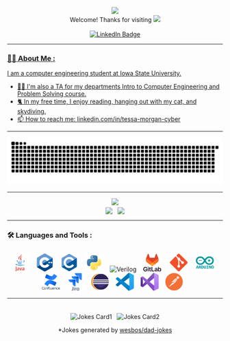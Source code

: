 <!--
**tessa-morgan/tessa-morgan** is a ✨ _special_ ✨ repository because its `README.md` (this file) appears on your GitHub profile.

Helpful Links:
Snake Game: https://github.com/marketplace/actions/generate-snake-game-from-github-contribution-grid 
General Readme: https://www.sitepoint.com/github-profile-readme/#addinggithubstats
Formatting: https://docs.github.com/en/get-started/writing-on-github/getting-started-with-writing-and-formatting-on-github/basic-writing-and-formatting-syntax
Readme Stats: https://github.com/anuraghazra/github-readme-stats
Badges: https://github.com/alexandresanlim/Badges4-README.md-Profile
Jokes: https://github.com/ABSphreak/readme-jokes?source=post_page-----6ee0e211f5a8--------------------------------
Generate Images: https://github.com/khalby786/REHeader?source=post_page-----6ee0e211f5a8--------------------------------

-->

<div id="header" align="center"> 
<img src="https://media.giphy.com/media/Qo2dupDib32rkTY4hX/giphy.gif?cid=ecf05e47jkt9wf4alhzf65lq5ougmwpeozlewpsi5gnzocod&ep=v1_gifs_related&rid=giphy.gif&ct=s" width="400"/>
</div>

<div align="center">
  Welcome! Thanks for visiting <img src="https://media.giphy.com/media/hvRJCLFzcasrR4ia7z/giphy.gif" width="30px"/>
</div>

<div align="center">
  <br>
<a href="https://linkedin.com/in/tessa-morgan-cyber">
<img src="https://img.shields.io/badge/LinkedIn-blue?style=for-the-badge&logo=linkedin&logoColor=white" alt="LinkedIn Badge" width="100"/>
</div>

---

### :woman_student: About Me :
I am a computer engineering student at Iowa State University.
- 👩‍🏫 I'm also a TA for my departments Intro to Computer Engineering and Problem Solving course.
- 🐈 In my free time, I enjoy reading, hanging out with my cat, and skydiving.
- :mailbox: How to reach me: [linkedin.com/in/tessa-morgan-cyber](https://www.linkedin.com/in/tessa-morgan-cyber)

---

<div align="center">
  <img src="https://github.com/tessa-morgan/tessa-morgan/blob/output/github-contribution-grid-snake.svg" title="SnakeGame" alt="Snake Game"/> 
</div>

---
<div align="center">
  <img height="190" src="http://github-readme-streak-stats.herokuapp.com?user=tessa-morgan&theme=dracula"/>
  <br> 
</div>

<div align="center">
  <img align="center" height="150" src="https://github-readme-stats.vercel.app/api?username=tessa-morgan&show_icons=true&theme=dracula&include_all_commits=true&count_private=true&hide=issues"/>
    &nbsp;
  <img align="center" height="150" src="https://github-readme-stats.vercel.app/api/top-langs/?username=tessa-morgan&layout=compact&langs_count=16&theme=dracula"/>
</div>

---

### :hammer_and_wrench: Languages and Tools :
<div align="center" style="padding-top: 10px;">
  <img src="https://github.com/devicons/devicon/blob/master/icons/java/java-original-wordmark.svg" title="Java" alt="Java" width="42" height="42"/>&nbsp; &nbsp;
  <img src="https://github.com/devicons/devicon/blob/master/icons/cplusplus/cplusplus-original.svg" title="C++" alt="C++" width="42" height="42"/>&nbsp; &nbsp;
  <img src="https://github.com/devicons/devicon/blob/master/icons/c/c-original.svg" title="C" alt="C" width="42" height="42"/>&nbsp; &nbsp;
  <img src="https://github.com/devicons/devicon/blob/master/icons/python/python-original.svg" title="Python" alt="Python" width="42" height="42"/>&nbsp; &nbsp;
  <img src="https://static-00.iconduck.com/assets.00/file-type-verilog-icon-256x256-goe8p7qm.png" title="Verilog" alt="Verilog" width="42" height="42"/>&nbsp; &nbsp;
  <img src="https://github.com/devicons/devicon/blob/master/icons/gitlab/gitlab-original-wordmark.svg" title="GitLab" **alt="GitLab" width="42" height="42"/> &nbsp; &nbsp;
  <img src="https://github.com/devicons/devicon/blob/master/icons/git/git-original.svg" title="Git" **alt="Git" width="42" height="42"/> &nbsp; &nbsp;
  <img src="https://github.com/devicons/devicon/blob/master/icons/arduino/arduino-original-wordmark.svg" title="Arduino" alt="Arduino" width="42" height="42"/>&nbsp; &nbsp;
  <img src="https://github.com/devicons/devicon/blob/master/icons/confluence/confluence-original-wordmark.svg" title="Confluence" alt="Confluence" width="42" height="42"/>&nbsp; &nbsp;
    <img src="https://github.com/devicons/devicon/blob/master/icons/jira/jira-original-wordmark.svg" title="Jira" alt="Jira" width="42" height="42"/>&nbsp; &nbsp;
  <img src="https://github.com/devicons/devicon/blob/master/icons/eclipse/eclipse-original.svg" title="Eclipse" alt="Eclipse" width="42" height="42"/>&nbsp; &nbsp;
  <img src="https://github.com/devicons/devicon/blob/master/icons/vscode/vscode-original.svg" title="VSCode"  alt="VSCode" width="42" height="42"/>&nbsp; &nbsp;
  <img src="https://github.com/devicons/devicon/blob/master/icons/visualstudio/visualstudio-original.svg" title="Visual Studio"  alt="Visual Studio" width="42" height="42"/>&nbsp; &nbsp;
    <img src="https://github.com/devicons/devicon/blob/master/icons/postman/postman-original.svg"  title="Postman" alt="Postman" width="42" height="42"/>&nbsp; &nbsp;
</div>


---

<!-- <img src="https://readme-jokes.vercel.app/api?hideBorder&theme=calm" alt="Jokes Card3" /> prussian-->

<div align="center" style="padding-top: 20px;">
  <img height="200" src="https://readme-jokes.vercel.app/api?hideBorder&theme=cobalt" alt="Jokes Card1" /> &nbsp; 
  <img height="200" src="https://readme-jokes.vercel.app/api?hideBorder&theme=onedark" alt="Jokes Card2" />  
</div>

<p align="center">
  *Jokes generated by <a href="https://github.com/wesbos/dad-jokes" >wesbos/dad-jokes</a>
</p>


